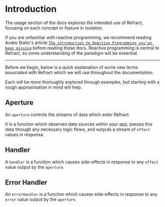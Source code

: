 # Introduction

The usage section of the docs explores the intended use of Refract, focusing on each concept or feature in isolation.

If you are unfamiliar with reactive programming, we recommend reading Andre Staltz's article [`The introduction to Reactive Programming you've been missing`](https://gist.github.com/staltz/868e7e9bc2a7b8c1f754) before reading these docs. Reactive programming is central to Refract, so some understanding of the paradigm will be essential.

---

Before we begin, below is a quick explanation of some new terms associated with Refract which we will use throughout the documentation.

Each will be more thoroughly explored through examples, but starting with a rough approximation in mind will help.

## Aperture

An `aperture` controls the streams of data which enter Refract.

It is a function which observes data sources within your app, passes this data through any necessary logic flows, and outputs a stream of `effect` values in response.

## Handler

A `handler` is a function which causes side-effects in response to any `effect` value output by the `aperture`.

## Error Handler

An `errorHandler` is a function which causes side-effects in response to any `error` value output by the `aperture`.
